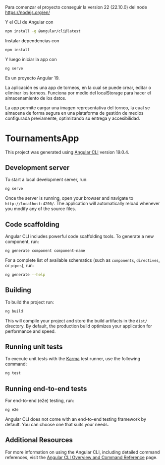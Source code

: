 Para comenzar el proyecto conseguir la version 22 (22.10.0) del node https://nodejs.org/en/

Y el CLI de Angular con 
```bash
npm install -g @angular/cli@latest
```

Instalar dependencias con
```bash
npm install
```

Y luego iniciar la app con
```bash
ng serve
```

Es un proyecto Angular 19.

La aplicación es una app de torneos, en la cual se puede crear, editar o eliminar los torneos.
Funciona por medio del localStorage para hacer el almacenamiento de los datos.

La app permite cargar una imagen representativa del torneo, la cual se almacena de forma segura en una plataforma de gestión de medios configurada previamente, optimizando su entrega y accesibilidad.

# TournamentsApp

This project was generated using [Angular CLI](https://github.com/angular/angular-cli) version 19.0.4.

## Development server

To start a local development server, run:

```bash
ng serve
```

Once the server is running, open your browser and navigate to `http://localhost:4200/`. The application will automatically reload whenever you modify any of the source files.

## Code scaffolding

Angular CLI includes powerful code scaffolding tools. To generate a new component, run:

```bash
ng generate component component-name
```

For a complete list of available schematics (such as `components`, `directives`, or `pipes`), run:

```bash
ng generate --help
```

## Building

To build the project run:

```bash
ng build
```

This will compile your project and store the build artifacts in the `dist/` directory. By default, the production build optimizes your application for performance and speed.

## Running unit tests

To execute unit tests with the [Karma](https://karma-runner.github.io) test runner, use the following command:

```bash
ng test
```

## Running end-to-end tests

For end-to-end (e2e) testing, run:

```bash
ng e2e
```

Angular CLI does not come with an end-to-end testing framework by default. You can choose one that suits your needs.

## Additional Resources

For more information on using the Angular CLI, including detailed command references, visit the [Angular CLI Overview and Command Reference](https://angular.dev/tools/cli) page.

